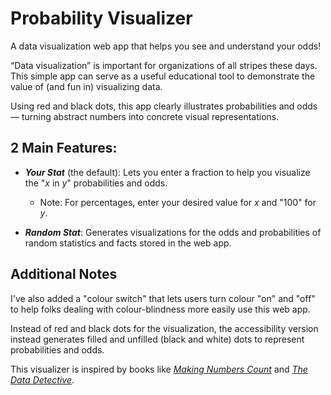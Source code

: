 # Probability Visualizer

A data visualization web app that helps you see and understand your odds!

“Data visualization” is important for organizations of all stripes these days. This simple app can serve as a useful educational tool to demonstrate the value of (and fun in) visualizing data.

Using red and black dots, this app clearly illustrates probabilities and odds &mdash; turning abstract numbers into concrete visual representations.

## 2 Main Features:

- ***Your Stat*** (the default): Lets you enter a fraction to help you visualize the "*x* in *y*" probabilities and odds.
    - Note: For percentages, enter your desired value for *x* and "100" for *y*.

- ***Random Stat***: Generates visualizations for the odds and probabilities of random statistics and facts stored in the web app.

## Additional Notes

I've also added a "colour switch" that lets users turn colour "on" and "off" to help folks dealing with colour-blindness more easily use this web app.

Instead of red and black dots for the visualization, the accessibility version instead generates filled and unfilled (black and white) dots to represent probabilities and odds.

This visualizer is inspired by books like [*Making Numbers Count*](https://www.simonandschuster.com/books/Making-Numbers-Count/Chip-Heath/9781982165444) and [*The Data Detective*](https://timharford.com/books/datadetective/). 